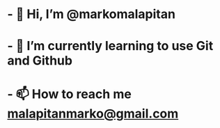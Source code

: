 # - 👋 Hi, I’m @markomalapitan
# - 🌱 I’m currently learning to use Git and Github
# - 📫 How to reach me malapitanmarko@gmail.com
